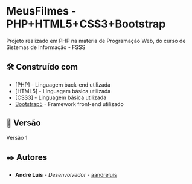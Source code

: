 # MeusFilmes - PHP+HTML5+CSS3+Bootstrap

Projeto realizado em PHP na materia de Programação Web, do curso de Sistemas de Informação - FSSS

## 🛠️ Construído com

* [PHP] - Linguagem back-end utilizada
* [HTML5] - Linguagem básica utilizada
* [CSS3] - Linguagem básica utilizada
* [Bootstrap5](https://getbootstrap.com/) - Framework front-end utilizado

## 📌 Versão

Versão 1

## ✒️ Autores

* **André Luis** - *Desenvolvedor* - [aandreluis](https://github.com/aandreluis)
